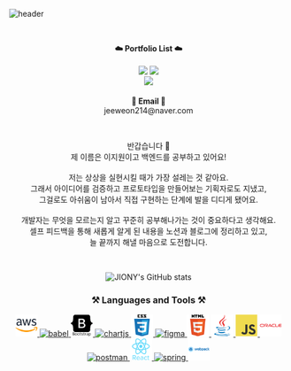![header](https://capsule-render.vercel.app/api?type=waving&color=auto&height=300&section=header&text=welcome&fontSize=90&animation=fadeIn&fontAlignY=38&desc=jeeweon's%20GitHub%20Profile&descAlignY=51&descAlign=62)

<br>

<p align="center">
    <Strong>☁️ Portfolio List ☁️</Strong><br><br>
     <a href="https://velog.io/@jeeweon" target="_blank"><img src="https://img.shields.io/badge/Velog-20C997?style=flat-square&logo=Velog&logoColor=white"/></a>
     <a href="https://bit.ly/jeeweon" target="_blank"><img src="https://img.shields.io/badge/Google Drive-4285F4?style=flat-square&logo=Google Drive&logoColor=white"/></a>
    <br>
   <a href="https://hits.seeyoufarm.com"><img src="https://hits.seeyoufarm.com/api/count/incr/badge.svg?url=https%3A%2F%2Fgithub.com%2FPgmJun%2Fhit-counter&count_bg=%2379C83D&title_bg=%23555555&icon=&icon_color=%23E7E7E7&title=hits&edge_flat=false"/></a>
<br><br>
<Strong>📧 Email 📧</Strong><br>jeeweon214@naver.com<br>

</p>

<br>

<p align="center">
반갑습니다 👐<br>
제 이름은 이지원이고 백엔드를 공부하고 있어요!<br><br>
저는 상상을 실현시킬 때가 가장 설레는 것 같아요.<br>
그래서 아이디어를 검증하고 프로토타입을 만들어보는 기획자로도 지냈고,<br>
그걸로도 아쉬움이 남아서 직접 구현하는 단계에 발을 디디게 됐어요.<br><br>
개발자는 무엇을 모르는지 알고 꾸준히 공부해나가는 것이 중요하다고 생각해요.<br>
셀프 피드백을 통해 새롭게 알게 된 내용을 노션과 블로그에 정리하고 있고,<br>
늘 끝까지 해낼 마음으로 도전합니다.<br>
</p>

<br>

<div align="center">

![JIONY's GitHub stats](https://github-readme-stats-ruby-one.vercel.app/api?username=jeeweon&count_private=true&theme=tokyonight&show_icons=true)

</div>

<h3 align="center">⚒️ Languages and Tools ⚒️</h3>
<p align="center"> <a href="https://aws.amazon.com" target="_blank" rel="noreferrer"> <img src="https://raw.githubusercontent.com/devicons/devicon/master/icons/amazonwebservices/amazonwebservices-original-wordmark.svg" alt="aws" width="40" height="40"/> </a> <a href="https://babeljs.io/" target="_blank" rel="noreferrer"> <img src="https://www.vectorlogo.zone/logos/babeljs/babeljs-icon.svg" alt="babel" width="40" height="40"/> </a> <a href="https://getbootstrap.com" target="_blank" rel="noreferrer"> <img src="https://raw.githubusercontent.com/devicons/devicon/master/icons/bootstrap/bootstrap-plain-wordmark.svg" alt="bootstrap" width="40" height="40"/> </a> <a href="https://www.chartjs.org" target="_blank" rel="noreferrer"> <img src="https://www.chartjs.org/media/logo-title.svg" alt="chartjs" width="40" height="40"/> </a> <a href="https://www.w3schools.com/css/" target="_blank" rel="noreferrer"> <img src="https://raw.githubusercontent.com/devicons/devicon/master/icons/css3/css3-original-wordmark.svg" alt="css3" width="40" height="40"/> </a> <a href="https://www.figma.com/" target="_blank" rel="noreferrer"> <img src="https://www.vectorlogo.zone/logos/figma/figma-icon.svg" alt="figma" width="40" height="40"/> </a> <a href="https://www.w3.org/html/" target="_blank" rel="noreferrer"> <img src="https://raw.githubusercontent.com/devicons/devicon/master/icons/html5/html5-original-wordmark.svg" alt="html5" width="40" height="40"/> </a> <a href="https://www.java.com" target="_blank" rel="noreferrer"> <img src="https://raw.githubusercontent.com/devicons/devicon/master/icons/java/java-original.svg" alt="java" width="40" height="40"/> </a> <a href="https://developer.mozilla.org/en-US/docs/Web/JavaScript" target="_blank" rel="noreferrer"> <img src="https://raw.githubusercontent.com/devicons/devicon/master/icons/javascript/javascript-original.svg" alt="javascript" width="40" height="40"/> </a> <a href="https://www.oracle.com/" target="_blank" rel="noreferrer"> <img src="https://raw.githubusercontent.com/devicons/devicon/master/icons/oracle/oracle-original.svg" alt="oracle" width="40" height="40"/> </a> <a href="https://postman.com" target="_blank" rel="noreferrer"> <img src="https://www.vectorlogo.zone/logos/getpostman/getpostman-icon.svg" alt="postman" width="40" height="40"/> </a> <a href="https://reactjs.org/" target="_blank" rel="noreferrer"> <img src="https://raw.githubusercontent.com/devicons/devicon/master/icons/react/react-original-wordmark.svg" alt="react" width="40" height="40"/> </a> <a href="https://spring.io/" target="_blank" rel="noreferrer"> <img src="https://www.vectorlogo.zone/logos/springio/springio-icon.svg" alt="spring" width="40" height="40"/> </a> <a href="https://webpack.js.org" target="_blank" rel="noreferrer"> <img src="https://raw.githubusercontent.com/devicons/devicon/d00d0969292a6569d45b06d3f350f463a0107b0d/icons/webpack/webpack-original-wordmark.svg" alt="webpack" width="40" height="40"/> </a> </p>
